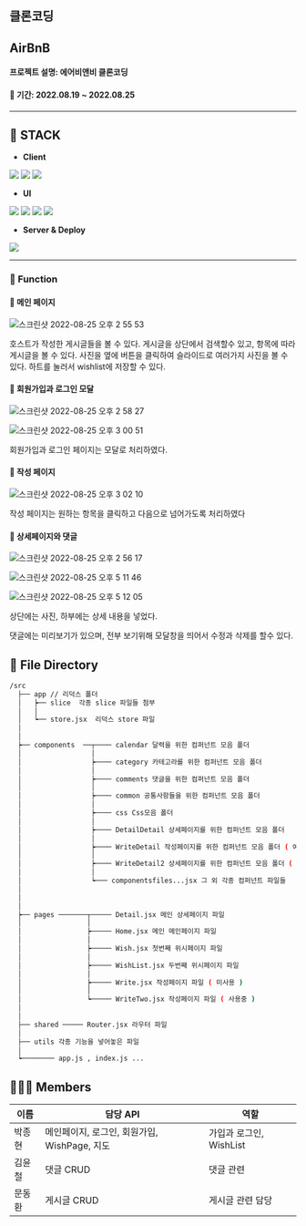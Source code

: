 <h2><b>클론코딩</b></h2>
<h2>AirBnB</h2>
<h4>프로젝트 설명: 에어비앤비 클론코딩</h4>
<h4>📆 기간: 2022.08.19 ~ 2022.08.25</h4>

<hr/>

<h2>🔧 STACK</h2>

- <strong>Client</strong>
<p>
  <img src="https://img.shields.io/badge/JavaScript-F7DF1E?style=for-the-badge&logo=JavaScript&logoColor=black">
  <img src="https://img.shields.io/badge/React-61DAFB?style=for-the-badge&logo=React&logoColor=black">
  <img src="https://img.shields.io/badge/Redux-764ABC?style=for-the-badge&logo=Redux&logoColor=white">
</p>

- <strong>UI</strong>

<p>
  <img src="https://img.shields.io/badge/styled components-DB7093?style=for-the-badge&logo=styled-components&logoColor=white">
  <img src="https://img.shields.io/badge/CSS-1572B6?style=for-the-badge&logo=CSS3&logoColor=white">
  <img src="https://img.shields.io/badge/font awsome-528DD7?style=for-the-badge&logo=Font Awesome&logoColor=white">
  <img src="https://img.shields.io/badge/Amazon S3-1572B6?style=for-the-badge&logo=Amazon S3&logoColor=white">
</p>

- <strong>Server & Deploy</strong>

<p>
  <img src="https://img.shields.io/badge/Vercel-000000?style=for-the-badge&logo=Vercel&logoColor=white">
</p>

<hr/>

### 🔎 Function

#### 📄 메인 페이지

![스크린샷 2022-08-25 오후 2 55 53](https://user-images.githubusercontent.com/97071355/186586163-7d72244e-7708-44bd-a6e3-82f719daec6f.png)

호스트가 작성한 게시글들을 볼 수 있다.
게시글을 상단에서 검색할수 있고, 항목에 따라 게시글을 볼 수 있다.
사진을 옆에 버튼을 클릭하여 슬라이드로 여러가지 사진을 볼 수 있다.
하트를 눌러서 wishlist에 저장할 수 있다.

#### 📄 회원가입과 로그인 모달

![스크린샷 2022-08-25 오후 2 58 27](https://user-images.githubusercontent.com/97071355/186586697-a7936119-72bc-44b1-8fd3-78b30deefa56.png)

![스크린샷 2022-08-25 오후 3 00 51](https://user-images.githubusercontent.com/97071355/186586810-587a25a8-35f2-4e81-8dec-e8c86fef4608.png)

회원가입과 로그인 페이지는 모달로 처리하였다.

#### 📄 작성 페이지

![스크린샷 2022-08-25 오후 3 02 10](https://user-images.githubusercontent.com/97071355/186587047-7bfa138f-0290-42ff-bab0-03ee5f27740f.png)

작성 페이지는 원하는 항목을 클릭하고 다음으로 넘어가도록 처리하였다

#### 📄 상세페이지와 댓글

![스크린샷 2022-08-25 오후 2 56 17](https://user-images.githubusercontent.com/97071355/186587103-85029d63-5363-4d3a-89ec-573723f05258.png)

![스크린샷 2022-08-25 오후 5 11 46](https://user-images.githubusercontent.com/97071355/186612088-d46b0170-c365-4cc6-be54-c164c7db9efd.png)

![스크린샷 2022-08-25 오후 5 12 05](https://user-images.githubusercontent.com/97071355/186612106-641ce285-df19-4b22-a965-a196efb8c85f.png)


상단에는 사진, 하부에는 상세 내용을 넣었다.

댓글에는 미리보기가 있으며, 전부 보기위해 모달창을 띄어서 수정과 삭제를 할수 있다.


</hr>

## 📁 File Directory

```bash
/src
  ├── app // 리덕스 폴더
  │   ┝── slice  각종 slice 파일들 첨부         
  │   │                                     
  │   ┕── store.jsx  리덕스 store 파일         
  │
  │
  ┝── components  ──┬──── calendar 달력을 위한 컴퍼넌트 모음 폴더
  │                 │
  │                 ┝──── category 카테고라를 위한 컴퍼넌트 모음 폴더
  │                 │
  │                 ┝──── comments 댓글을 위한 컴퍼넌트 모음 폴더
  │                 │
  │                 ┝──── common 공통사항들을 위한 컴퍼넌트 모음 폴더
  │                 │
  │                 ┝──── css Css모음 폴더
  │                 │
  │                 ┝──── DetailDetail 상세페이지를 위한 컴퍼넌트 모음 폴더
  │                 │
  │                 ┝──── WriteDetail 작성페이지를 위한 컴퍼넌트 모음 폴더 ( 예비용, 사용하지 않음 ) 
  │                 │
  │                 ┝──── WriteDetail2 상세페이지를 위한 컴퍼넌트 모음 폴더 ( 현재 적용중 )
  │                 │
  │                 ┕─── componentsfiles...jsx 그 외 각종 컴퍼넌트 파일들
  │            
  │ 
  │ 
  ┝── pages ───────┬───── Detail.jsx 메인 상세페이지 파일
  │                │          
  │                ┝───── Home.jsx 메인 메인페이지 파일
  │                │          
  │                ┝───── Wish.jsx 첫번째 위시페이지 파일
  │                │          
  │                ┝───── WishList.jsx 두번째 위시페이지 파일
  │                │          
  │                ┝───── Write.jsx 작성페이지 파일 ( 미사용 )
  │                │          
  │                ┕───── WriteTwo.jsx 작성페이지 파일 ( 사용중 )
  │                                                
  │                 
  ├── shared ───── Router.jsx 라우터 파일
  │   
  ├── utils 각종 기능을 넣어놓은 파일            
  │
  ┕──────── app.js , index.js ...

```


</hr>

## 🧑🏻‍💻 Members

| 이름   | 담당 API                     | 역할                       |
| ------ | ---------------------------- | -------------------------- |
| 박종현 | 메인페이지, 로그인, 회원가입, WishPage, 지도 | 가입과 로그인, WishList |
| 김윤철 | 댓글 CRUD                  | 댓글 관련           |
| 문동환 | 게시글 CRUD                     | 게시글 관련 담당         |
